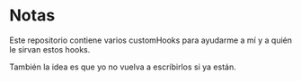 # Notas

Este repositorio contiene varios customHooks para ayudarme a mí y a quién le sirvan estos hooks.

También la idea es que yo no vuelva a escribirlos si ya están.